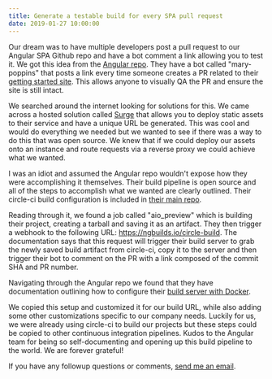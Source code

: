 ```yaml
---
title: Generate a testable build for every SPA pull request
date: 2019-01-27 10:00:00
---
```


Our dream was to have multiple developers post a pull request to our Angular SPA Github repo and have a bot comment a link allowing you to test it. We got this idea from the [Angular repo](https://github.com/angular/angular/pull/28329#issuecomment-457151836). They have a bot called "mary-poppins" that posts a link every time someone creates a PR related to their [getting started site](https://angular.io). This allows anyone to visually QA the PR and ensure the site is still intact.

We searched around the internet looking for solutions for this. We came across a hosted solution called [Surge](https://surge.sh) that allows you to deploy static assets to their service and have a unique URL be generated. This was cool and would do everything we needed but we wanted to see if there was a way to do this that was open source. We knew that if we could deploy our assets onto an instance and route requests via a reverse proxy we could achieve what we wanted.

I was an idiot and assumed the Angular repo wouldn't expose how they were accomplishing it themselves. Their build pipeline is open source and all of the steps to accomplish what we wanted are clearly outlined. Their circle-ci build configuration is included in [their main repo](https://github.com/angular/angular/blob/master/.circleci/config.yml).

Reading through it, we found a job called "aio_preview" which is building their project, creating a tarball and saving it as an artifact. They then trigger a webhook to the following URL: https://ngbuilds.io/circle-build. The documentation says that this request will trigger their build server to grab the newly saved build artifact from circle-ci, copy it to the server and then trigger their bot to comment on the PR with a link composed of the commit SHA and PR number.

Navigating through the Angular repo we found that they have documentation outlining how to configure their [build server with Docker](https://github.com/angular/angular/blob/master/aio/aio-builds-setup/docs/_TOC.md).

We copied this setup and customized it for our build URL, while also adding some other customizations specific to our company needs. Luckily for us, we were already using circle-ci to build our projects but these steps could be copied to other continuous integration pipelines. Kudos to the Angular team for being so self-documenting and opening up this build pipeline to the world. We are forever grateful!

If you have any followup questions or comments, [send me an email](mailto:lucasklaassen1@gmail.com).
